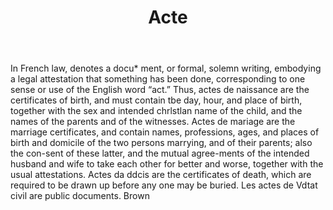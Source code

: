 ---
title: Acte
letter: A
permalink: "/definitions/bld-acte.html"
body: In French law, denotes a docu* ment, or formal, solemn writing, embodying a
  legal attestation that something has been done, corresponding to one sense or use
  of the English word “act.” Thus, actes de naissance are the certificates of birth,
  and must contain tbe day, hour, and place of birth, together with the sex and intended
  chrlstlan name of the child, and the names of the parents and of the witnesses.
  Actes de mariage are the marriage certificates, and contain names, professions,
  ages, and places of birth and domicile of the two persons marrying, and of their
  parents; also the con-sent of these latter, and the mutual agree-ments of the intended
  husband and wife to take each other for better and worse, together with the usual
  attestations. Actes da ddcis are the certificates of death, which are required to
  be drawn up before any one may be buried. Les actes de Vdtat civil are public documents.
  Brown
published_at: '2018-07-07'
source: Black's Law Dictionary 2nd Ed (1910)
layout: post
---